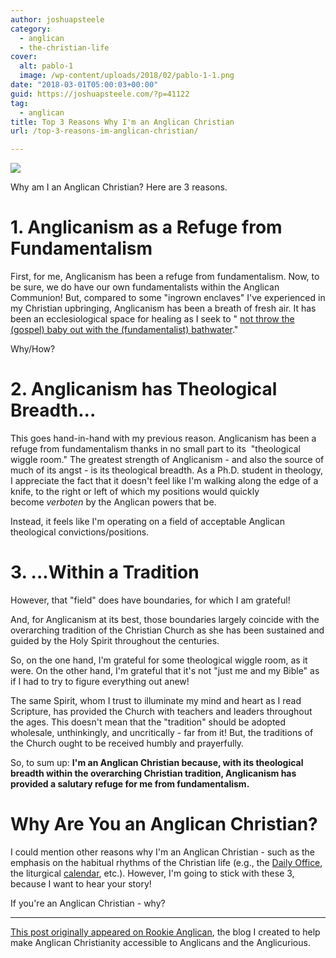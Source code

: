 ```yaml
---
author: joshuapsteele
category:
  - anglican
  - the-christian-life
cover:
  alt: pablo-1
  image: /wp-content/uploads/2018/02/pablo-1-1.png
date: "2018-03-01T05:00:03+00:00"
guid: https://joshuapsteele.com/?p=41122
tag:
  - anglican
title: Top 3 Reasons Why I'm an Anglican Christian
url: /top-3-reasons-im-anglican-christian/

---
```

[![](http://anglicanpastor.com/wp-content/uploads/2017/01/RA-Logo-Black-Transparent-Background-200x167.png)](http://anglicanpastor.com/rookieanglican/)

Why am I an Anglican Christian? Here are 3 reasons.

# 1\. Anglicanism as a Refuge from Fundamentalism

First, for me, Anglicanism has been a refuge from fundamentalism. Now, to be sure, we do have our own fundamentalists within the Anglican Communion! But, compared to some "ingrown enclaves" I've experienced in my Christian upbringing, Anglicanism has been a breath of fresh air. It has been an ecclesiological space for healing as I seek to " [not throw the (gospel) baby out with the (fundamentalist) bathwater](http://www.patheos.com/blogs/rogereolson/2012/08/on-not-throwing-the-baby-out-with-the-bathwater-a-message-for-abused-ex-fundamentalists/)."

Why/How?

# 2\. Anglicanism has Theological Breadth...

This goes hand-in-hand with my previous reason. Anglicanism has been a refuge from fundamentalism thanks in no small part to its  "theological wiggle room." The greatest strength of Anglicanism - and also the source of much of its angst - is its theological breadth. As a Ph.D. student in theology, I appreciate the fact that it doesn't feel like I'm walking along the edge of a knife, to the right or left of which my positions would quickly become _verboten_ by the Anglican powers that be.

Instead, it feels like I'm operating on a field of acceptable Anglican theological convictions/positions.

# 3\. ...Within a Tradition

However, that "field" does have boundaries, for which I am grateful!

And, for Anglicanism at its best, those boundaries largely coincide with the overarching tradition of the Christian Church as she has been sustained and guided by the Holy Spirit throughout the centuries.

So, on the one hand, I'm grateful for some theological wiggle room, as it were. On the other hand, I'm grateful that it's not "just me and my Bible" as if I had to try to figure everything out anew!

The same Spirit, whom I trust to illuminate my mind and heart as I read Scripture, has provided the Church with teachers and leaders throughout the ages. This doesn't mean that the "tradition" should be adopted wholesale, unthinkingly, and uncritically - far from it! But, the traditions of the Church ought to be received humbly and prayerfully.

So, to sum up: **I'm an Anglican Christian because, with its theological breadth within the overarching Christian tradition, Anglicanism has provided a salutary refuge for me from fundamentalism.**

# Why Are You an Anglican Christian?

I could mention other reasons why I'm an Anglican Christian - such as the emphasis on the habitual rhythms of the Christian life (e.g., the [Daily Office](http://anglicanpastor.com/dailyofficebooklet/), the liturgical [calendar](http://anglicanpastor.com/what-time-is-it-an-overview-of-the-church-calendar-and-liturgical-year/), etc.). However, I'm going to stick with these 3, because I want to hear your story!

If you're an Anglican Christian - why?

* * *

[This post originally appeared on Rookie Anglican](http://anglicanpastor.com/top-3-reasons-why-im-an-anglican-christian/), the blog I created to help make Anglican Christianity accessible to Anglicans and the Anglicurious.
